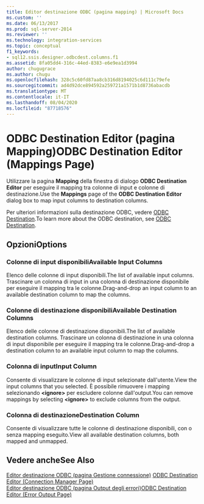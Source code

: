 ```yaml
---
title: Editor destinazione ODBC (pagina mapping) | Microsoft Docs
ms.custom: ''
ms.date: 06/13/2017
ms.prod: sql-server-2014
ms.reviewer: ''
ms.technology: integration-services
ms.topic: conceptual
f1_keywords:
- sql12.ssis.designer.odbcdest.columns.f1
ms.assetid: 8fa05dd4-316c-44ed-8383-e6e9ea1d3994
author: chugugrace
ms.author: chugu
ms.openlocfilehash: 328c5c60fd87aa8cb316d8194025c6d111c79efe
ms.sourcegitcommit: ad4d92dce894592a259721a1571b1d8736abacdb
ms.translationtype: MT
ms.contentlocale: it-IT
ms.lasthandoff: 08/04/2020
ms.locfileid: "87718576"
---
```

# <a name="odbc-destination-editor-mappings-page"></a><span data-ttu-id="8627e-102">ODBC Destination Editor (pagina Mapping)</span><span class="sxs-lookup"><span data-stu-id="8627e-102">ODBC Destination Editor (Mappings Page)</span></span>
  <span data-ttu-id="8627e-103">Utilizzare la pagina **Mapping** della finestra di dialogo **ODBC Destination Editor** per eseguire il mapping tra colonne di input e colonne di destinazione.</span><span class="sxs-lookup"><span data-stu-id="8627e-103">Use the **Mappings** page of the **ODBC Destination Editor** dialog box to map input columns to destination columns.</span></span>  
  
 <span data-ttu-id="8627e-104">Per ulteriori informazioni sulla destinazione ODBC, vedere [ODBC Destination](data-flow/odbc-destination.md).</span><span class="sxs-lookup"><span data-stu-id="8627e-104">To learn more about the ODBC destination, see [ODBC Destination](data-flow/odbc-destination.md).</span></span>  
  
## <a name="options"></a><span data-ttu-id="8627e-105">Opzioni</span><span class="sxs-lookup"><span data-stu-id="8627e-105">Options</span></span>  
  
### <a name="available-input-columns"></a><span data-ttu-id="8627e-106">Colonne di input disponibili</span><span class="sxs-lookup"><span data-stu-id="8627e-106">Available Input Columns</span></span>  
 <span data-ttu-id="8627e-107">Elenco delle colonne di input disponibili.</span><span class="sxs-lookup"><span data-stu-id="8627e-107">The list of available input columns.</span></span> <span data-ttu-id="8627e-108">Trascinare un colonna di input in una colonna di destinazione disponibile per eseguire il mapping tra le colonne.</span><span class="sxs-lookup"><span data-stu-id="8627e-108">Drag-and-drop an input column to an available destination column to map the columns.</span></span>  
  
### <a name="available-destination-columns"></a><span data-ttu-id="8627e-109">Colonne di destinazione disponibili</span><span class="sxs-lookup"><span data-stu-id="8627e-109">Available Destination Columns</span></span>  
 <span data-ttu-id="8627e-110">Elenco delle colonne di destinazione disponibili.</span><span class="sxs-lookup"><span data-stu-id="8627e-110">The list of available destination columns.</span></span> <span data-ttu-id="8627e-111">Trascinare un colonna di destinazione in una colonna di input disponibile per eseguire il mapping tra le colonne.</span><span class="sxs-lookup"><span data-stu-id="8627e-111">Drag-and-drop a destination column to an available input column to map the columns.</span></span>  
  
### <a name="input-column"></a><span data-ttu-id="8627e-112">Colonna di input</span><span class="sxs-lookup"><span data-stu-id="8627e-112">Input Column</span></span>  
 <span data-ttu-id="8627e-113">Consente di visualizzare le colonne di input selezionate dall'utente.</span><span class="sxs-lookup"><span data-stu-id="8627e-113">View the input columns that you selected.</span></span> <span data-ttu-id="8627e-114">È possibile rimuovere i mapping selezionando **\<ignore>** per escludere colonne dall'output.</span><span class="sxs-lookup"><span data-stu-id="8627e-114">You can remove mappings by selecting **\<ignore>** to exclude columns from the output.</span></span>  
  
### <a name="destination-column"></a><span data-ttu-id="8627e-115">Colonna di destinazione</span><span class="sxs-lookup"><span data-stu-id="8627e-115">Destination Column</span></span>  
 <span data-ttu-id="8627e-116">Consente di visualizzare tutte le colonne di destinazione disponibili, con o senza mapping eseguito.</span><span class="sxs-lookup"><span data-stu-id="8627e-116">View all available destination columns, both mapped and unmapped.</span></span>  
  
## <a name="see-also"></a><span data-ttu-id="8627e-117">Vedere anche</span><span class="sxs-lookup"><span data-stu-id="8627e-117">See Also</span></span>  
 <span data-ttu-id="8627e-118">[Editor destinazione ODBC &#40;pagina Gestione connessione&#41;](../../2014/integration-services/odbc-destination-editor-connection-manager-page.md) </span><span class="sxs-lookup"><span data-stu-id="8627e-118">[ODBC Destination Editor &#40;Connection Manager Page&#41;](../../2014/integration-services/odbc-destination-editor-connection-manager-page.md) </span></span>  
 [<span data-ttu-id="8627e-119">Editor destinazione ODBC &#40;pagina Output degli errori&#41;</span><span class="sxs-lookup"><span data-stu-id="8627e-119">ODBC Destination Editor &#40;Error Output Page&#41;</span></span>](../../2014/integration-services/odbc-destination-editor-error-output-page.md)  
  
  
